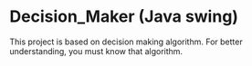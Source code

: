 # Decision_Maker (Java swing)
This project is based on decision making algorithm. For better understanding, you must know that algorithm.
